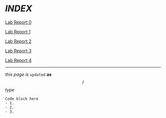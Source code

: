 
# _INDEX_

[Lab Report 0](lab-report-1-week-0.md)

[Lab Report 1](lab-report-1-week-1.md)

[Lab Report 2](https://yiyaol.github.io/lab3/w3_lab_report.html)

[Lab Report 3](lab-report-week5.md)

[Lab Report 4](lab-report-week7.md)


---
$this$ $page$
*is* `updated` **as** $$I$$ _type_

```
Code block here
- 1. 
- 2. 
- 3.
```
